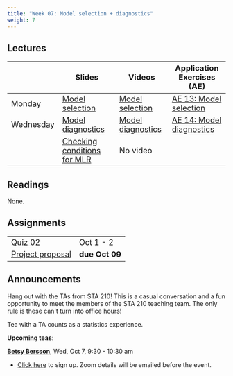 ```yaml
---
title: "Week 07: Model selection + diagnostics"
weight: 7
---
```


<style>
table {
font-size: 18px;
}

</style>

## Lectures

|           | Slides                   | Videos | Application Exercises (AE) |
|-----------|--------------------------|--------|--------|
| Monday    | [Model selection](https://sta210-fa20.netlify.app/slides/13-model-selection.html) | [Model selection](https://warpwire.duke.edu/w/g4oEAA/) | [AE 13: Model selection](https://sta210-fa20.netlify.app/appex/ae-13-model-selection.html)|
| Wednesday | [Model diagnostics](https://sta210-fa20.netlify.app/slides/14-model-diagnostics.html)| [Model diagnostics](https://warpwire.duke.edu/w/2Y4EAA/) | [AE 14: Model diagnostics](https://sta210-fa20.netlify.app/appex/ae-14-diagnostics.html)|
|  | [Checking conditions for MLR](https://sta210-fa20.netlify.app/slides/14-mlr-conditions.html)| No video | |


## Readings

None.

<!-- |            |   | -->
<!-- |------------|---| -->
<!-- | [Influence of perceived threat of Covid-19 and HEXACO personality traits on toilet paper stockpiling](https://journals.plos.org/plosone/article?id=10.1371/journal.pone.0234232#abstract0)  | Optional  | -->



## Assignments

|                        |   |
|------------------------|---|
| [Quiz 02](https://sta210-fa20.netlify.app/quiz/quiz-02.html) | Oct 1 - 2 |
| [Project proposal](https://sta210-fa20.netlify.app/project/#project-proposal) | **due Oct 09**

## Announcements

Hang out with the TAs from STA 210! This is a casual conversation and a fun opportunity to meet the members of the STA 210 teaching team. The only rule is these can't turn into office hours! 

Tea with a TA counts as a statistics experience.

**Upcoming teas**: 

**[Betsy Bersson](https://www.linkedin.com/in/betsy-bersson-37171570/)**, Wed, Oct 7, 9:30 - 10:30 am
  - [Click here](https://forms.gle/naEn88fnJDEZhdVL7) to sign up. Zoom details will be emailed before the event.



